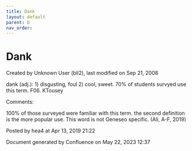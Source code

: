 ```yaml
---
title: Dank
layout: default
parent: D
nav_order:
---
```


# Dank

Created by  Unknown User (bli2), last modified on Sep 21, 2008

dank (adj.): 1) disgusting, foul 2) cool, sweet. 70% of students survyed use this term. F06. KTousey

Comments:

100% of those surveyed were familiar with this term. the second definition is the more popular use. This word is not Geneseo specific. (Ali, A-F, 2019)

Posted by hea4 at Apr 13, 2019 21:22

Document generated by Confluence on May 22, 2023 12:37


